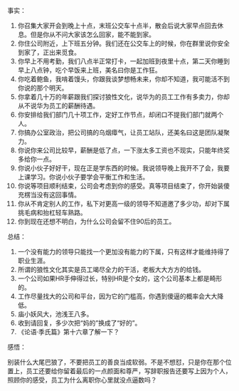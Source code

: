 事实：
1. 你召集大家开会到晚上十点，末班公交车十点半，散会后说大家早点回去休息。但是你从不问大家该怎么回家，能不能到家。
2. 你住公司附近，上下班五分钟。我们还在公交车上的时候，你在群里说你安全到家了，正出来觅食。
3. 你早上不用考勤，我们八点半正常打卡，一起加班到夜里十点，第二天你睡到早上八点钟，吃个早饭来上班，美名曰你是工作狂。
4. 你吃着鲍鱼，我啃着馒头，你跟我谈梦想畅未来，你却不知道，我可能活不到你说的那个明天。
5. 你拿着几十万的年薪跟我们探讨狼性文化，说华为的员工工作有多卖力，你却从不说华为员工的薪酬待遇。
6. 你安排给我们部门几十项工作，定好工作节点，却闭口不提我们部门就两个人。
7. 你搞办公室政治，把公司搞的乌烟瘴气，让员工站队，还美名曰这是团队凝聚力。
8. 你说你来公司比较早，薪酬是低了点，一下涨太多工资也不现实，只能年终奖多给你一点。
9. 你说小伙子好好干，现在正是学东西的时候。我说领导晚上我开不了会，我要上课学习。你说小伙子要学会平衡工作和生活。
10. 你说等项目顺利结束，公司会考虑到你的感受。真等项目结束了，你开始装傻充楞当没有这回事情。
11. 你从不肯定别人的工作，私下对更高一级的领导不知道邀了多少功，却对下属挑毛病和抬杠轻车熟路。
12. 你到现在还想不明白，为什么公司会留不住90后的员工。

总结：
1. 一个没有能力的领导只能找一个更加没有能力的下属，只有这样才能维持得了职业生涯。
2. 所谓的狼性文化其实是员工竭尽全力的干活，老板大大方方的给钱。
3. 一个公司如果HR手伸得过长，特别HR是个女的，这个公司基本上都是畸形的。
4. 工作尽量找大的公司和平台，因为它的门槛高，你遇到傻逼的概率会大大降低。
5. 庙小妖风大，池浅王八多。
6. 收到请回复，多少次把“妈的”换成了“好的”。
7. 《论语·季氏篇》第十六章了解一下？

感悟：

别装什么大尾巴狼了，不要把员工的善良当成软弱。不是不想怼，只是你在那个位置上，员工还要给你留着最后的一点颜面和尊严，写辞职报告还要写上因为个人，照顾你的感受，员工为什么离职你心里就没点逼数吗？
